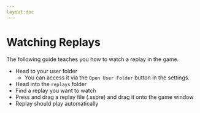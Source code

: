 ```yaml
---
layout:doc
---
```


# Watching Replays

The following guide teaches you how to watch a replay in the game.

- Head to your user folder
    - You can access it via the `Open User Folder` button in the settings.
- Head into the `replays` folder
- Find a replay you want to watch
- Press and drag a replay file (.sspre) and drag it onto the game window
- Replay should play automatically